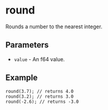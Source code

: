# round
Rounds a number to the nearest integer.

## Parameters
 - `value` - An f64 value.

## Example
```rhai
round(3.7); // returns 4.0
round(3.2); // returns 3.0
round(-2.6); // returns -3.0
```